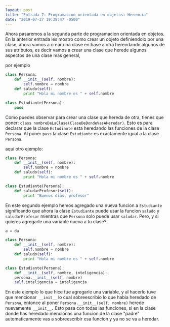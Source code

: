 ```yaml
---
layout: post
title: "Entrada 7: Programacion orientada en objetos: Herencia"
date: "2019-07-27 19:38:47 -0500"
---
```


Ahora pasaremos a la segunda parte de programacion orientada en objetos. En la anterior entrada les mostro como crear un objeto definiendolo por una clase, ahora vamos a crear una clase en base a otra herendando algunos de sus atributos, es decir vamos a crear una clase que herede algunos aspectos de una clase mas general,

por ejemplo

```python
class Persona:
    def __init__(self, nombre):
        self.nombre = nombre
    def saludo(self):
        print "Hola mi nombre es " + self.nombre

class Estudiante(Persona):
    pass
```

Como puedes observar para crear una clase que hereda de otra, tienes que poner: `class nombreDeLaClase(ClaseDeDondeVasAHeredar)`. Esto es para declarar que la clase `Estudiante` esta heredando las funciones de la clase `Persona`. Al poner `pass` la clase `Estudiante` es exactamente igual a la clase `Persona`.

aqui otro ejemplo:
```python
class Persona:
    def __init__(self, nombre):
        self.nombre = nombre
    def saludo(self):
        print "Hola mi nombre es " + self.nombre

class Estudiante(Persona):
    def saludarProfesor(self):
        print "Buenos dias, profesor"
```

En este segundo ejemplo hemos agregado una nueva funcion a `Estudiante` significando que ahora la clase `Estudiante` puede usar la funcion `saludo` y `saludarProfesor` mientras que `Persona` solo puede usar `saludar`. Pero, y si quieres agregarle una variable nueva a tu clase?
```python
a = da
```
```python
class Persona:
    def __init__(self, nombre):
        self.nombre = nombre
    def saludo(self):
        print "Hola mi nombre es " + self.nombre

class Estudiante(Persona):
    def __init__(self, nombre, inteligencia):
	persona.__init__(self, nombre)
	self.inteligencia = inteligencia
```

En este ejemplo lo que hice fue agregarle una variable, y al hacerlo tuve que mencionar` __init__` lo cual sobreescribio lo que habia heredado de `Persona`, entonce al poner `Persona.__init__(self, nombre)` herede nuevamente` __init__.` Esto pasa con todas las funciones, si en la clase donde has heredado mencionas una funcion de la clase "padre" automaticamente vas a sobreescribir esa funcion y ya no se va a heredar.
